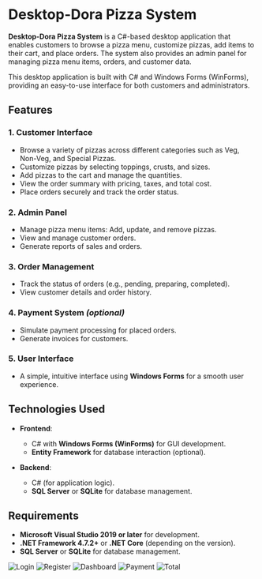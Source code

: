 # Desktop-Dora Pizza System

**Desktop-Dora Pizza System** is a C#-based desktop application that enables customers to browse a pizza menu, customize pizzas, add items to their cart, and place orders. The system also provides an admin panel for managing pizza menu items, orders, and customer data.

This desktop application is built with C# and Windows Forms (WinForms), providing an easy-to-use interface for both customers and administrators.

## Features

### 1. **Customer Interface**
   - Browse a variety of pizzas across different categories such as Veg, Non-Veg, and Special Pizzas.
   - Customize pizzas by selecting toppings, crusts, and sizes.
   - Add pizzas to the cart and manage the quantities.
   - View the order summary with pricing, taxes, and total cost.
   - Place orders securely and track the order status.

### 2. **Admin Panel**
   - Manage pizza menu items: Add, update, and remove pizzas.
   - View and manage customer orders.
   - Generate reports of sales and orders.

### 3. **Order Management**
   - Track the status of orders (e.g., pending, preparing, completed).
   - View customer details and order history.

### 4. **Payment System** *(optional)*
   - Simulate payment processing for placed orders.
   - Generate invoices for customers.

### 5. **User Interface**
   - A simple, intuitive interface using **Windows Forms** for a smooth user experience.

## Technologies Used

- **Frontend**:
  - C# with **Windows Forms (WinForms)** for GUI development.
  - **Entity Framework** for database interaction (optional).
  
- **Backend**:
  - C# (for application logic).
  - **SQL Server** or **SQLite** for database management.

## Requirements

- **Microsoft Visual Studio 2019 or later** for development.
- **.NET Framework 4.7.2+** or **.NET Core** (depending on the version).
- **SQL Server** or **SQLite** for database management.

![Login](https://www.stephniemichelle.online/wp-content/uploads/2025/02/WhatsApp-Image-2025-02-24-at-10.49.43-AM-768x488.jpeg)
![Register](https://www.stephniemichelle.online/wp-content/uploads/2025/02/WhatsApp-Image-2025-02-24-at-10.53.11-AM-768x633.jpeg)
![Dashboard](https://www.stephniemichelle.online/wp-content/uploads/2025/02/WhatsApp-Image-2025-02-24-at-10.50.40-AM-768x534.jpeg)
![Payment](https://www.stephniemichelle.online/wp-content/uploads/2025/02/WhatsApp-Image-2025-02-24-at-10.56.14-AM-768x531.jpeg)
![Total](https://www.stephniemichelle.online/wp-content/uploads/2025/02/WhatsApp-Image-2025-02-24-at-10.55.42-AM-768x534.jpeg)
